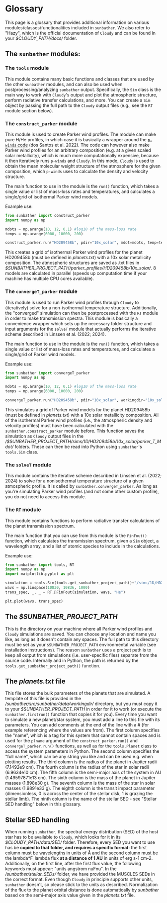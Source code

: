 # Glossary
This page is a glossary that provides additional information on various modules/classes/functionalities included in `sunbather`. We also refer to "Hazy", which is the official documentation of `Cloudy` and can be found in your *$CLOUDY_PATH/docs/* folder. 

## The `sunbather` modules:

### The `tools` module
This module contains many basic functions and classes that are used by the other `sunbather` modules, and can also be used when postprocessing/analyzing `sunbather` output. Specifically, the `Sim` class is the main way to work with `Cloudy`'s output and plot the atmospheric structure, perform radiative transfer calculations, and more. You can create a `Sim` object by passing the full path to the `Cloudy` output files (e.g., see the `RT` module section below).


### The `construct_parker` module
This module is used to create Parker wind profiles. The module can make pure H/He profiles, in which case it is basically a wrapper around the [`p-winds` code](https://github.com/ladsantos/p-winds) (dos Santos et al. 2022). The code can however also make Parker wind profiles for an arbitrary composition (e.g. at a given scaled solar metallicity), which is much more computationally expensive, because it then iteratively runs `p-winds` and `Cloudy`. In this mode, `Cloudy` is used to obtain the mean molecular weight structure of the atmosphere for the given composition, which `p-winds` uses to calculate the density and velocity structure. 

The main function to use in the module is the `run()` function, which takes a single value or list of mass-loss rates and temperatures, and calculates a single/grid of isothermal Parker wind models.

Example use: 

```python
from sunbather import construct_parker
import numpy as np

mdots = np.arange(10, 12, 0.1) #log10 of the mass-loss rate
temps = np.arange(6000, 10000, 200)

construct_parker.run("HD209458b", pdir="10x_solar", mdot=mdots, temp=temps, z=10, cores=8)
```

This creates a grid of isothermal Parker wind profiles for the planet HD209458b (must be defined in *planets.txt*) with a 10x solar metallicity composition. The atmospheric structures are saved as .txt files in *$SUNBATHER_PROJECT_PATH/parker_profiles/HD209458b/10x_solar/*. 8 models are calculated in parallel (speeds up computation time if your machine has multiple CPU cores available).


### The `convergeT_parker` module
This module is used to run Parker wind profiles through `Cloudy` to (iteratively) solve for a non-isothermal temperature structure. Additionally, the "converged" simulation can then be postprocessed with the `RT` module in order to make transmission spectra. This module is basically a convenience wrapper which sets up the necessary folder structure and input arguments for the `solveT` module that actually performs the iterative scheme described in Linssen et al. (2022; 2024).

The main function to use in the module is the `run()` function, which takes a single value or list of mass-loss rates and temperatures, and calculates a single/grid of Parker wind models.

Example use:

```python
from sunbather import convergeT_parker
import numpy as np

mdots = np.arange(10, 12, 0.1) #log10 of the mass-loss rate
temps = np.arange(6000, 10000, 200)

convergeT_parker.run("HD209458b", pdir="10x_solar", workingdir="10x_solar", mdot=mdots, temp=temps, z=10, cores=8)
```

This simulates a grid of Parker wind models for the planet HD209458b (must be defined in *planets.txt*) with a 10x solar metallicity composition. All of the isothermal Parker wind profiles (i.e., the atmospheric density and velocity profiles) must have been calculated with the `sunbather.construct_parker` module before. This function saves the simulation as `Cloudy` output files in the */$SUNBATHER_PROJECT_PATH/sims/1D/HD209458b/10x_solar/parker_T_Mdot/* folders. These can then be read into Python using `sunbather`'s `tools.Sim` class.


### The `solveT` module
This module contains the iterative scheme described in Linssen et al. (2022; 2024) to solve for a nonisothermal temperature structure of a given atmospheric profile. It is called by `sunbather.convergeT_parker`. As long as you're simulating Parker wind profiles (and not some other custom profile), you do not need to access this module.


### The `RT` module
This module contains functions to perform radiative transfer calculations of the planet transmission spectrum.

The main function that you can use from this module is the `FinFout()` function, which calculates the transmission spectrum, given a `Sim` object, a wavelength array, and a list of atomic species to include in the calculations.

Example use:

```python
from sunbather import tools, RT
import numpy as np
import matplotlib.pyplot as plt

simulation = tools.Sim(tools.get_sunbather_project_path()+"/sims/1D/HD209458b/solar/parker_8000_11.000/converged")
wavs = np.linspace(10830, 10836, 1000)
trans_spec, _, _ = RT.FinFout(simulation, wavs, "He")

plt.plot(wavs, trans_spec)
```


## The *\$SUNBATHER_PROJECT_PATH*
This is the directory on your machine where all Parker wind profiles and `Cloudy` simulations are saved. You can choose any location and name you like, as long as it doesn't contain any spaces. The full path to this directory must be set as your `$SUNBATHER_PROJECT_PATH` environmental variable (see installation instructions). The reason `sunbather` uses a project path is to keep all output from simulations (i.e. user-specific files) separate from the source code. Internally and in Python, the path is returned by the `tools.get_sunbather_project_path()` function.


## The _planets.txt_ file
This file stores the bulk parameters of the planets that are simulated. A template of this file is provided in the */sunbather/src/sunbather/data/workingdir/* directory, but you must copy it to your *$SUNBATHER_PROJECT_PATH* in order for it to work (or execute the `sunbather.firstrun()` function that copies it for you). Every time you want to simulate a new planet/star system, you must add a line to this file with its parameters. You can add comments at the end of the line with a # (for example referencing where the values are from). The first column specifies the "name", which is a tag for this system that cannot contain spaces and is used for the `plname` argument of the `construct_parker.run()` and `convergeT_parker.run()` functions, as well as for the `tools.Planet` class to access the system parameters in Python. The second column specifies the "full name", which can be any string you like and can be used e.g. when plotting results. The third column is the radius of the planet in Jupiter radii (7.1492e9 cm). The fourth column is the radius of the star in solar radii (6.9634e10 cm). The fifth column is the semi-major axis of the system in AU (1.49597871e13 cm). The sixth column is the mass of the planet in Jupiter masses (1.898e30 g). The seventh column is the mass of the star in solar masses (1.9891e33 g). The eighth column is the transit impact parameter (dimensionless, 0 is across the center of the stellar disk, 1 is grazing the stellar limb). The ninth column is the name of the stellar SED - see "Stellar SED handling" below in this glossary.


## Stellar SED handling
When running `sunbather`, the spectral energy distribution (SED) of the host star has to be available to `Cloudy`, which looks for it in its *$CLOUDY_PATH/data/SED/* folder. Therefore, every SED you want to use has be **copied to that folder, and requires a specific format**: the first column must be wavelengths in units of Å and the second column must be the lambda*F_lambda flux **at a distance of 1 AU** in units of erg s-1 cm-2. Additionally, on the first line, after the first flux value, the following keywords must appear: "units angstrom nuFnu". In the */sunbather/stellar_SEDs/* folder, we have provided the MUSCLES SEDs in the correct format. Even though `Cloudy` in principle supports other units, `sunbather` doesn't, so please stick to the units as described. Normalization of the flux to the planet orbital distance is done automatically by *sunbather* based on the semi-major axis value given in the *planets.txt* file.
